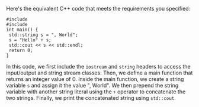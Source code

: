 Here's the equivalent C++ code that meets the requirements you specified:
```
#include 
#include 
int main() {
 std::string s = ", World";
 s = "Hello" + s;
 std::cout << s << std::endl;
 return 0;
}
```
In this code, we first include the `iostream` and `string` headers to access the input/output and string stream classes. Then, we define a main function that returns an integer value of 0. Inside the main function, we create a string variable `s` and assign it the value ", World". We then prepend the string variable with another string literal using the `+` operator to concatenate the two strings. Finally, we print the concatenated string using `std::cout`.

